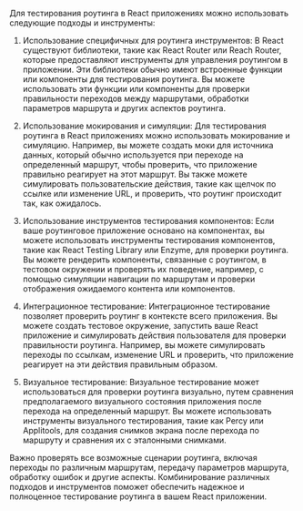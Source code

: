 Для тестирования роутинга в React приложениях можно использовать следующие подходы и инструменты:

1. Использование специфичных для роутинга инструментов: В React существуют библиотеки, такие как React Router или Reach Router, которые предоставляют инструменты для управления роутингом в приложении. Эти библиотеки обычно имеют встроенные функции или компоненты для тестирования роутинга. Вы можете использовать эти функции или компоненты для проверки правильности переходов между маршрутами, обработки параметров маршрута и других аспектов роутинга.

2. Использование мокирования и симуляции: Для тестирования роутинга в React приложениях можно использовать мокирование и симуляцию. Например, вы можете создать моки для источника данных, который обычно используется при переходе на определенный маршрут, чтобы проверить, что приложение правильно реагирует на этот маршрут. Вы также можете симулировать пользовательские действия, такие как щелчок по ссылке или изменение URL, и проверить, что роутинг происходит так, как ожидалось.

3. Использование инструментов тестирования компонентов: Если ваше роутинговое приложение основано на компонентах, вы можете использовать инструменты тестирования компонентов, такие как React Testing Library или Enzyme, для проверки роутинга. Вы можете рендерить компоненты, связанные с роутингом, в тестовом окружении и проверять их поведение, например, с помощью симуляции навигации по маршрутам и проверки отображения ожидаемого контента или компонентов.

4. Интеграционное тестирование: Интеграционное тестирование позволяет проверить роутинг в контексте всего приложения. Вы можете создать тестовое окружение, запустить ваше React приложение и симулировать действия пользователя для проверки правильности роутинга. Например, вы можете симулировать переходы по ссылкам, изменение URL и проверить, что приложение реагирует на эти действия правильным образом.

5. Визуальное тестирование: Визуальное тестирование может использоваться для проверки роутинга визуально, путем сравнения предполагаемого визуального состояния приложения после перехода на определенный маршрут. Вы можете использовать инструменты визуального тестирования, такие как Percy или Applitools, для создания снимков экрана после перехода по маршруту и сравнения их с эталонными снимками.

Важно проверять все возможные сценарии роутинга, включая переходы по различным маршрутам, передачу параметров маршрута, обработку ошибок и другие аспекты. Комбинирование различных подходов и инструментов поможет обеспечить надежное и полноценное тестирование роутинга в вашем React приложении.